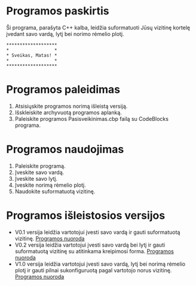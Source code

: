 # Programos paskirtis
Ši programa, parašyta C++ kalba, leidžia suformatuoti Jūsų vizitinę kortelę įvedant savo vardą, lytį bei norimo rėmelio plotį.
```
*******************
*                 *
* Sveikas, Matas! *
*                 *
*******************
```

# Programos paleidimas
1. Atsisiųskite programos norimą išleistą versiją.
2. Išskleiskite archyvuotą programos aplanką.
3. Paleiskite programos Pasisveikinimas.cbp failą su CodeBlocks programa.

# Programos naudojimas
1. Paleiskite programą.
2. Įveskite savo vardą.
3. Įveskite savo lytį.
4. Įveskite norimą rėmelio plotį.
5. Naudokite suformatuotą vizitinę.

# Programos išleistosios versijos
- V0.1 versija leidžia vartotojui įvesti savo vardą ir gauti suformatuotą vizitinę.
[Programos nuoroda](https://github.com/Matas86/Pasisveikinimas/releases/tag/v0.1)
- V0.2 versija leidžia vartotojui įvesti savo vardą bei lytį ir gauti suformatuotą vizitinę su atitinkama kreipimosi forma.
[Programos nuoroda](https://github.com/Matas86/Pasisveikinimas/releases/tag/v0.2)
- V1.0 versija leidžia vartotojui įvesti savo vardą, lytį bei norimą rėmelio plotį ir gauti pilnai sukonfiguruotą pagal vartotojo norus vizitinę.
[Programos nuoroda](https://github.com/Matas86/Pasisveikinimas/releases/tag/v1.0)

